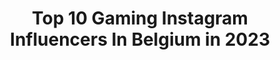 ---
title: Top 10 Gaming Instagram Influencers In Belgium in 2023
description: >-
  Find top gaming Instagram influencers in Belgium in 2023. Most popular hashtags: #gaming #gamer #gamergirl #videogames.
platform: Instagram
hits: 14
text_top: Analyze the best Instagram profiles on inBeat.
text_bottom: Our database holds 14 Instagram influencers like this in Belgium for you to pitch.
profiles:
  - username: "twitchlia"
    fullname: >-
      𝔏𝔦𝔰𝔞 🥀
    bio: >-
      ℭ𝔬𝔫𝔠𝔢𝔯𝔱'𝔰 • 𝔊𝔞𝔪𝔢𝔰 • 𝔗𝔞𝔱𝔱𝔬𝔬'𝔰 🦇 𝔗𝔴𝔦𝔱𝔱𝔢𝔯 @𝔩𝔦𝔞𝔴𝔞𝔯𝔠𝔯𝔞𝔣𝔱 🎥 𝔗𝔴𝔦𝔱𝔠𝔥.𝔗𝔳
    location: "Belgium"
    followers: 12422
    engagement: 997
    commentsToLikes: 0.018355
    id: ck14k2nfbnfde0i194g9cl9ta
    verified: false
    hashtags: "#piercing, #love, #festival, #girlswithpiercings"
  - username: "clickfornif"
    fullname: >-
      Nif
    bio: >-
      ASK PERMISSION TO REPOST. ⁣⁣ 🇧🇪level 30 Belgian Nerd - Twitch streamer partnerships -> clickfornif@gmail.com⁣ My links👇🏻
    location: "Belgium"
    followers: 10572
    engagement: 369
    commentsToLikes: 0.039703
    id: ck8tcu69u0ozg0j78w8vu9qlz
    verified: false
    hashtags: "#nintendo, #xboxachievements, #gaming, #xboxone"
  - username: "acrozzz"
    fullname: >-
      🔥My BEST Gaming Content🔥
    bio: >-
      📩E-MAIL FOR MUSIC PROMOTIONS🔥 😈Who’s acrozzz? @maximdewyn 🇧🇪 ‼️TikTok 420K‼️ 🔥Team @team.digency 🔥 👇🏼Check my socials👇🏼
    location: "Belgium"
    followers: 88095
    engagement: 827
    commentsToLikes: 0.028502
    id: ck5zw57335i620i143qbhp8ws
    verified: false
    hashtags: "#gameplay, #racing, #gtamemes, #gamer"
  - username: "shadowzone187"
    fullname: >-
      Shadowzone187
    bio: >-
      △ ○ ✖ □ Game Content Twitch Shadowzone187 🟣 Partners @ubisoftbelgium @kontrolfreek @hideitmounts @cololight_uk
    location: "Belgium"
    followers: 4230
    engagement: 1292
    commentsToLikes: 0.092804
    id: ck0vuvzblmevq0i19d09pffjh
    verified: false
    hashtags: "#ps4, #playstation, #cod2019, #iggamers"
  - username: "bramtendo"
    fullname: >-
      The Nintendo Switch Guy
    bio: >-
      • Bram | LVL 29 | BELGIUM 🇧🇪 • The Best Place For Nintendo Switch 🕹 • 205 Switch Games | Nintendo Collector 🎮 • Weekly Reels and Gameplay Videos 🎬
    location: "Belgium"
    followers: 20562
    engagement: 262
    commentsToLikes: 0.037144
    id: ck55nh9l167qk0i1109zw07oo
    verified: false
    hashtags: "#nes, #gameboy, #fortnite, #minecraft"
  - username: "gyb.elle"
    fullname: >-
      Gybelle • Games & Books
    bio: >-
      • Lvl 28 • Geeky enthousiast • Bookowl • Gamer on the sly • Developer • 🇧🇪 • 💕 Partners, Discount Codes & Other Knick-knackery:
    location: "Belgium"
    followers: 3736
    engagement: 1486
    commentsToLikes: 0.067729
    id: ck9habda1bw5w0j78r78gux7i
    verified: false
    hashtags: "#thewitcher, #thelastofus, #gamergirlsofinstagram, #geek"
  - username: "total24hoursofspa"
    fullname: >-
      Total 24 Hours of Spa
    bio: >-
      The biggest GT Race in the world Headliner of the @gtworldchallengeeurope Rd2 @intercontinentalgtchallenge - 22-25 October 2020 #Spa24H - 🎟 & info 👇
    location: "Belgium"
    followers: 19235
    engagement: 288
    commentsToLikes: 0.008599
    id: ck0twotf8g7j70i19nhnf64r1
    verified: false
    hashtags: "#spa24h, #gtunited2020, #sroesports, #throwback"
  - username: "mioou_ytb"
    fullname: >-
      MIOOU 🇧🇪
    bio: >-
      ⇝Makeup and Lifestyle. ☼24 ans ✊ Hyperphagie, crohn, harcèlement. Contact: Takeabreakforyoublog@gmail.com 🎥 Dᴇʀɴɪᴇ̀ʀᴇ ᴠɪᴅᴇ́ᴏ﹕
    location: "Belgium"
    followers: 4043
    engagement: 648
    commentsToLikes: 0.200272
    id: ckaowk5vf9a2r0i78wfjmtjkf
    verified: false
    hashtags: "#makeup, #live, #picoftheday, #mode"
  - username: "tomvdink"
    fullname: >-
      Tom 🦇
    bio: >-
      Assistant Manager for Vans 🛹 Brussels City 📍 Outfits | Tattoos | Lifestyle 🕺🏻 Business inquiries : tomvdink@gmail.com
    location: "Belgium"
    followers: 156497
    engagement: 178
    commentsToLikes: 0.006222
    id: ck6tp6zahi6700j712d9f9rfz
    verified: false
    hashtags: "#love, #alternative, #tatouage, #style"
  - username: "davidscorzofficial"
    fullname: >-
      David Scorz
    bio: >-
      🎹 Music producer from Belgium 👇🏻Safe From Harm (David Scorz Remix) OUT NOW!
    location: "Belgium"
    followers: 19188
    engagement: 905
    commentsToLikes: 0.038648
    id: ck8tclf7rztk80j78z5gngo5i
    verified: false
    hashtags: "#producerlife, #musicproducertips, #flgang, #musicproductiontips"
---
